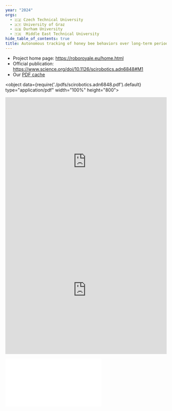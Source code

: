 ```yaml
---
year: "2024"
orgs:
  - 🇨🇿 Czech Technical University
  - 🇦🇹 University of Graz
  - 🇬🇧 Durham University
  - 🇹🇷  Middle East Technical University
hide_table_of_contents: true
title: Autonomous tracking of honey bee behaviors over long-term periods with cooperating robots
---
```

- Project home page: https://roboroyale.eu/home.html
- Official publication: https://www.science.org/doi/10.1126/scirobotics.adn6848#M1
- Our [PDF cache](pdfs/scirobotics.adn6848.pdf)

<object data={require('./pdfs/scirobotics.adn6848.pdf').default} type="application/pdf" width="100%" height="800"></object>

<iframe width="100%" height="400" src="https://www.youtube.com/embed/Wv_iQ3VHyeQ" title="Autonomous tracking of honeybee behaviors over long-term periods with cooperating robots" frameborder="0" allow="accelerometer; autoplay; clipboard-write; encrypted-media; gyroscope; picture-in-picture; web-share" referrerpolicy="strict-origin-when-cross-origin" allowfullscreen></iframe>

<iframe width="100%" height="400" src="https://www.youtube.com/embed/RtaotaaB5SM?list=PLwJcdKVRxEGLCrmPlRZjI0PEkswdf8O9g" title="Dashboard of the AROBA system" frameborder="0" allow="accelerometer; autoplay; clipboard-write; encrypted-media; gyroscope; picture-in-picture; web-share" referrerpolicy="strict-origin-when-cross-origin" allowfullscreen></iframe>


![](pdfs/scirobotics.adn6848.pdf)